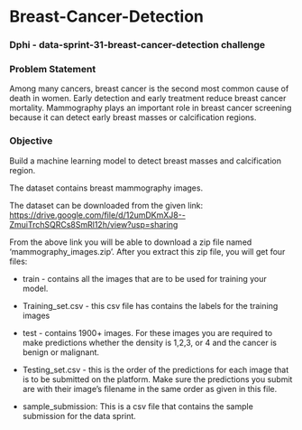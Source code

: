 # Breast-Cancer-Detection

### Dphi - data-sprint-31-breast-cancer-detection challenge

### Problem Statement
Among many cancers, breast cancer is the second most common cause of death in women. Early detection and early treatment reduce breast cancer mortality. Mammography plays an important role in breast cancer screening because it can detect early breast masses or calcification regions.

### Objective 
Build a machine learning model to detect breast masses and calcification region.


The dataset contains breast mammography images.

 

The dataset can be downloaded from the given link: https://drive.google.com/file/d/12umDKmXJ8--ZmuiTrchSQRCs8SmRl12h/view?usp=sharing

From the above link you will be able to download a zip file named ‘mammography_images.zip’. After you extract this zip file, you will get four files:

* train - contains all the images that are to be used for training your model.

* Training_set.csv - this csv file has contains the labels for the training images

* test - contains 1900+ images. For these images you are required to make predictions whether the density is 1,2,3, or 4 and the cancer is benign or malignant.

* Testing_set.csv - this is the order of the predictions for each image that is to be submitted on the platform. Make sure the predictions you submit are with their image’s filename in the same order as given in this file.

* sample_submission: This is a csv file that contains the sample submission for the data sprint.

